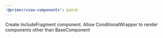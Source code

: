 ```yaml
---
'@primer/view-components': patch
---
```


Create IncludeFragment component. Allow ConditionalWrapper to render components other than BaseComponent
